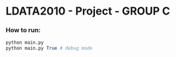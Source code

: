# LDATA2010 - Project - GROUP C

### How to run:
```python
python main.py
python main.py True # debug mode
```

